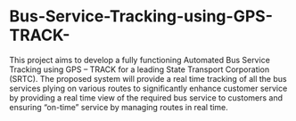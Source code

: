 # Bus-Service-Tracking-using-GPS-TRACK-
This project aims to develop a fully functioning Automated Bus Service Tracking using GPS – TRACK for a leading State Transport Corporation (SRTC). The proposed system will provide a real time tracking of all the bus services plying on various routes to significantly enhance customer service by providing a real time view of the required bus service to customers and ensuring “on-time” service by managing routes in real time.
